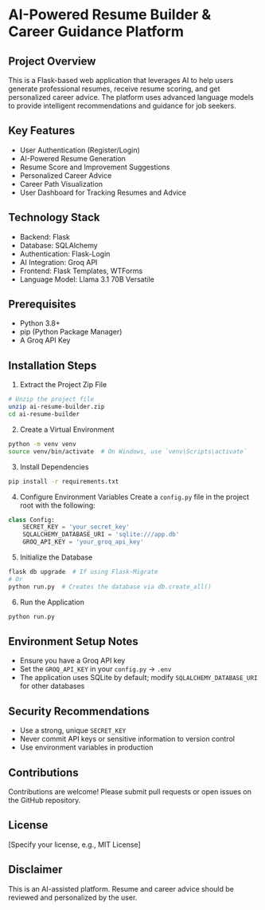 # AI-Powered Resume Builder & Career Guidance Platform

## Project Overview

This is a Flask-based web application that leverages AI to help users generate professional resumes, receive resume scoring, and get personalized career advice. The platform uses advanced language models to provide intelligent recommendations and guidance for job seekers.

## Key Features

- User Authentication (Register/Login)
- AI-Powered Resume Generation
- Resume Score and Improvement Suggestions
- Personalized Career Advice
- Career Path Visualization
- User Dashboard for Tracking Resumes and Advice

## Technology Stack

- Backend: Flask
- Database: SQLAlchemy
- Authentication: Flask-Login
- AI Integration: Groq API
- Frontend: Flask Templates, WTForms
- Language Model: Llama 3.1 70B Versatile

## Prerequisites

- Python 3.8+
- pip (Python Package Manager)
- A Groq API Key

## Installation Steps

1. Extract the Project Zip File
```bash
# Unzip the project file
unzip ai-resume-builder.zip
cd ai-resume-builder
```

2. Create a Virtual Environment
```bash
python -m venv venv
source venv/bin/activate  # On Windows, use `venv\Scripts\activate`
```

3. Install Dependencies
```bash
pip install -r requirements.txt
```

4. Configure Environment Variables
Create a `config.py` file in the project root with the following:
```python
class Config:
    SECRET_KEY = 'your_secret_key'
    SQLALCHEMY_DATABASE_URI = 'sqlite:///app.db'
    GROQ_API_KEY = 'your_groq_api_key'
```

5. Initialize the Database
```bash
flask db upgrade  # If using Flask-Migrate
# Or
python run.py  # Creates the database via db.create_all()
```

6. Run the Application
```bash
python run.py
```

## Environment Setup Notes

- Ensure you have a Groq API key
- Set the `GROQ_API_KEY` in your `config.py` -> `.env`
- The application uses SQLite by default; modify `SQLALCHEMY_DATABASE_URI` for other databases

## Security Recommendations

- Use a strong, unique `SECRET_KEY`
- Never commit API keys or sensitive information to version control
- Use environment variables in production

## Contributions

Contributions are welcome! Please submit pull requests or open issues on the GitHub repository.

## License

[Specify your license, e.g., MIT License]

## Disclaimer

This is an AI-assisted platform. Resume and career advice should be reviewed and personalized by the user.
